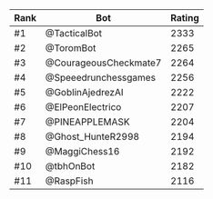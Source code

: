 Rank|Bot|Rating
---|---|---
#1|@TacticalBot|2333
#2|@ToromBot|2265
#3|@CourageousCheckmate7|2264
#4|@Speeedrunchessgames|2256
#5|@GoblinAjedrezAI|2222
#6|@ElPeonElectrico|2207
#7|@PINEAPPLEMASK|2204
#8|@Ghost_HunteR2998|2194
#9|@MaggiChess16|2192
#10|@tbhOnBot|2182
#11|@RaspFish|2116
